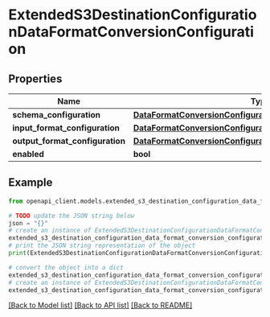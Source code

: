 # ExtendedS3DestinationConfigurationDataFormatConversionConfiguration


## Properties

Name | Type | Description | Notes
------------ | ------------- | ------------- | -------------
**schema_configuration** | [**DataFormatConversionConfigurationSchemaConfiguration**](DataFormatConversionConfigurationSchemaConfiguration.md) |  | [optional] 
**input_format_configuration** | [**DataFormatConversionConfigurationInputFormatConfiguration**](DataFormatConversionConfigurationInputFormatConfiguration.md) |  | [optional] 
**output_format_configuration** | [**DataFormatConversionConfigurationOutputFormatConfiguration**](DataFormatConversionConfigurationOutputFormatConfiguration.md) |  | [optional] 
**enabled** | **bool** |  | [optional] 

## Example

```python
from openapi_client.models.extended_s3_destination_configuration_data_format_conversion_configuration import ExtendedS3DestinationConfigurationDataFormatConversionConfiguration

# TODO update the JSON string below
json = "{}"
# create an instance of ExtendedS3DestinationConfigurationDataFormatConversionConfiguration from a JSON string
extended_s3_destination_configuration_data_format_conversion_configuration_instance = ExtendedS3DestinationConfigurationDataFormatConversionConfiguration.from_json(json)
# print the JSON string representation of the object
print(ExtendedS3DestinationConfigurationDataFormatConversionConfiguration.to_json())

# convert the object into a dict
extended_s3_destination_configuration_data_format_conversion_configuration_dict = extended_s3_destination_configuration_data_format_conversion_configuration_instance.to_dict()
# create an instance of ExtendedS3DestinationConfigurationDataFormatConversionConfiguration from a dict
extended_s3_destination_configuration_data_format_conversion_configuration_from_dict = ExtendedS3DestinationConfigurationDataFormatConversionConfiguration.from_dict(extended_s3_destination_configuration_data_format_conversion_configuration_dict)
```
[[Back to Model list]](../README.md#documentation-for-models) [[Back to API list]](../README.md#documentation-for-api-endpoints) [[Back to README]](../README.md)


